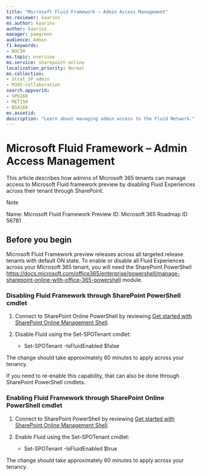 ```yaml
---
title: "Microsoft Fluid Framework – Admin Access Management"
ms.reviewer: kaarins
ms.author: kaarins
author: kaarins
manager: pamgreen
audience: Admin
f1.keywords:
- NOCSH
ms.topic: overview
ms.service: sharepoint-online
localization_priority: Normal
ms.collection:  
- Strat_SP_admin
- M365-collaboration
search.appverid:
- SPO160
- MET150
- BSA160
ms.assetid: 
description: "Learn about managing admin access to the Fluid Network."
---
```


# Microsoft Fluid Framework – Admin Access Management

This article describes how admins of Microsoft 365 tenants can manage access to Microsoft Fluid framework preview by disabling Fluid Experiences across their tenant through SharePoint.

>[!NOTE]
>Name: Microsoft Fluid Framework Preview ID: Microsoft 365 Roadmap ID 56781

## Before you begin

Microsoft Fluid Framework preview releases across all targeted release tenants with default ON state. To enable or disable all Fluid Experiences across your Microsoft 365 tenant, you will need the SharePoint PowerShell https://docs.microsoft.com/office365/enterprise/powershell/manage-sharepoint-online-with-office-365-powershell module.

### Disabling Fluid Framework through SharePoint PowerShell cmdlet

1. Connect to SharePoint Online PowerShell by reviewing [Get started with SharePoint Online Management Shell](https://docs.microsoft.com/powershell/sharepoint/sharepoint-online/connect-sharepoint-online?view=sharepoint-ps).

2. Disable Fluid using the Set-SPOTenant cmdlet:
    - Set-SPOTenant -IsFluidEnabled $false

The change should take approximately 60 minutes to apply across your tenancy.

If you need to re-enable this capability, that can also be done through SharePoint PowerShell cmdlets.

### Enabling Fluid Framework through SharePoint Online PowerShell cmdlet

1. Connect to SharePoint PowerShell by reviewing [Get started with SharePoint Online Management Shell](https://docs.microsoft.com/powershell/sharepoint/sharepoint-online/connect-sharepoint-online?view=sharepoint-ps).

2. Enable Fluid using the Set-SPOTenant cmdlet:
    - Set-SPOTenant -IsFluidEnabled $true

The change should take approximately 60 minutes to apply across your tenancy.